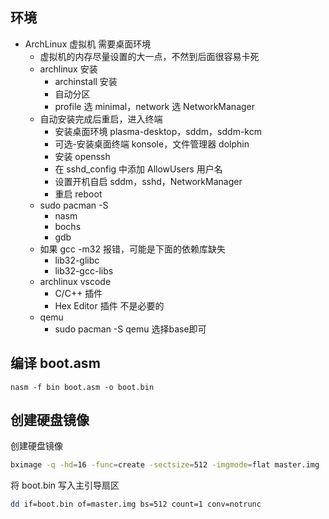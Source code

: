 ## 环境

- ArchLinux 虚拟机 需要桌面环境 
    - 虚拟机的内存尽量设置的大一点，不然到后面很容易卡死
    - archlinux 安装
        - archinstall 安装
        - 自动分区
        - profile 选 minimal，network 选 NetworkManager
    - 自动安装完成后重启，进入终端
        - 安装桌面环境 plasma-desktop，sddm，sddm-kcm
        - 可选-安装桌面终端 konsole，文件管理器 dolphin
        - 安装 openssh
        - 在 sshd_config 中添加 AllowUsers 用户名
        - 设置开机自启 sddm，sshd，NetworkManager
        - 重启 reboot
    - sudo pacman -S
        - nasm
        - bochs
        - gdb
    - 如果 gcc -m32 报错，可能是下面的依赖库缺失
        - lib32-glibc
        - lib32-gcc-libs
    - archlinux vscode
        - C/C++ 插件
        - Hex Editor 插件 不是必要的
    - qemu
        - sudo pacman -S qemu  选择base即可


## 编译 boot.asm

    nasm -f bin boot.asm -o boot.bin


## 创建硬盘镜像

创建硬盘镜像

```bash
bximage -q -hd=16 -func=create -sectsize=512 -imgmode=flat master.img
```

将 boot.bin 写入主引导扇区

```bash
dd if=boot.bin of=master.img bs=512 count=1 conv=notrunc
```
